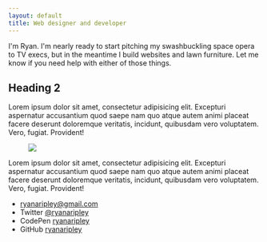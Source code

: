```yaml
---
layout: default
title: Web designer and developer
---
```


<p class="highlight">I'm Ryan. I'm nearly ready to start pitching my swashbuckling space opera to TV execs, but in the meantime I build websites and lawn furniture. Let me know if you need help with either of those things.</p>


## Heading 2

Lorem ipsum dolor sit amet, consectetur adipisicing elit. Excepturi aspernatur accusantium quod saepe nam quo atque autem animi placeat facere deserunt doloremque veritatis, incidunt, quibusdam vero voluptatem. Vero, fugiat. Provident!

<figure>
  <img src="http://placehold.it/1400x900" />
</figure>

Lorem ipsum dolor sit amet, consectetur adipisicing elit. Excepturi aspernatur accusantium quod saepe nam quo atque autem animi placeat facere deserunt doloremque veritatis, incidunt, quibusdam vero voluptatem. Vero, fugiat. Provident!

  - <a href="mailto:ryanaripley@gmail.com">ryanaripley@gmail.com</a>
  - Twitter <a href="https://twitter.com/ryanaripley">@ryanaripley</a>
  - CodePen <a href="http://codepen.io/ryanaripley/">ryanaripley</a>
  - GitHub <a href="https://github.com/ryanaripley">ryanaripley</a>


